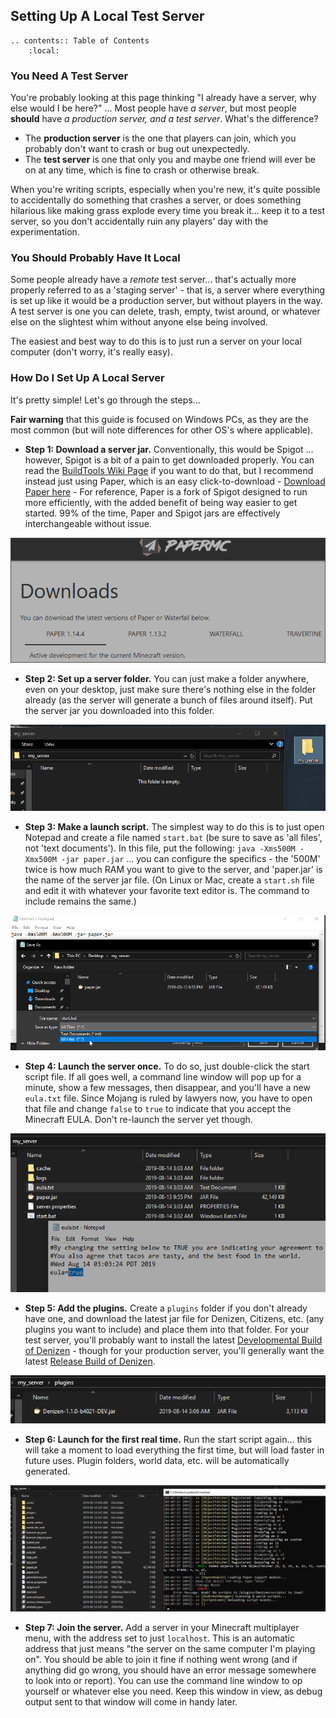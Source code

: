 Setting Up A Local Test Server
------------------------------

```eval_rst
.. contents:: Table of Contents
    :local:
```

### You Need A Test Server

You're probably looking at this page thinking "I already have a server, why else would I be here?" ... Most people have *a server*, but most people **should** have *a production server, and a test server*. What's the difference?

- The **production server** is the one that players can join, which you probably don't want to crash or bug out unexpectedly.
- The **test server** is one that only you and maybe one friend will ever be on at any time, which is fine to crash or otherwise break.

When you're writing scripts, especially when you're new, it's quite possible to accidentally do something that crashes a server, or does something hilarious like making grass explode every time you break it... keep it to a test server, so you don't accidentally ruin any players' day with the experimentation.

### You Should Probably Have It Local

Some people already have a *remote* test server... that's actually more properly referred to as a 'staging server' - that is, a server where everything is set up like it would be a production server, but without players in the way. A test server is one you can delete, trash, empty, twist around, or whatever else on the slightest whim without anyone else being involved.

The easiest and best way to do this is to just run a server on your local computer (don't worry, it's really easy).

### How Do I Set Up A Local Server

It's pretty simple! Let's go through the steps...

**Fair warning** that this guide is focused on Windows PCs, as they are the most common (but will note differences for other OS's where applicable).

- **Step 1: Download a server jar.** Conventionally, this would be Spigot ... however, Spigot is a bit of a pain to get downloaded properly. You can read the [BuildTools Wiki Page](https://www.spigotmc.org/wiki/buildtools/) if you want to do that, but I recommend instead just using Paper, which is an easy click-to-download - [Download Paper here](https://papermc.io/downloads) - For reference, Paper is a fork of Spigot designed to run more efficiently, with the added benefit of being way easier to get started. 99% of the time, Paper and Spigot jars are effectively interchangeable without issue.

![](images/paperdownload.png)

- **Step 2: Set up a server folder.** You can just make a folder anywhere, even on your desktop, just make sure there's nothing else in the folder already <span class="parens">(as the server will generate a bunch of files around itself)</span>. Put the server jar you downloaded into this folder.

![](images/myserverfolder.png)

- **Step 3: Make a launch script.** The simplest way to do this is to just open Notepad and create a file named `start.bat` (be sure to save as 'all files', not 'text documents'). In this file, put the following: `java -Xms500M -Xmx500M -jar paper.jar` ... you can configure the specifics - the '500M' twice is how much RAM you want to give to the server, and 'paper.jar' is the name of the server jar file. <span class="parens">(On Linux or Mac, create a `start.sh` file and edit it with whatever your favorite text editor is. The command to include remains the same.)</span>

![](images/startbat.png)

- **Step 4: Launch the server once.** To do so, just double-click the start script file. If all goes well, a command line window will pop up for a minute, show a few messages, then disappear, and you'll have a new `eula.txt` file. Since Mojang is ruled by lawyers now, you have to open that file and change `false` to `true` to indicate that you accept the Minecraft EULA. Don't re-launch the server yet though.

![](images/seteulatotrue.png)

- **Step 5: Add the plugins.** Create a `plugins` folder if you don't already have one, and download the latest jar file for Denizen, Citizens, etc. <span class="parens">(any plugins you want to include)</span> and place them into that folder. For your test server, you'll probably want to install the latest [Developmental Build of Denizen](https://ci.citizensnpcs.co/job/Denizen_Developmental/) - though for your production server, you'll generally want the latest [Release Build of Denizen](https://ci.citizensnpcs.co/job/Denizen/).

![](images/denizeninpluginsfolder.png)

- **Step 6: Launch for the first real time.** Run the start script again... this will take a moment to load everything the first time, but will load faster in future uses. Plugin folders, world data, etc. will be automatically generated.

![](images/firstlaunch.png)

- **Step 7: Join the server.** Add a server in your Minecraft multiplayer menu, with the address set to just `localhost`. This is an automatic address that just means "the server on the same computer I'm playing on". You should be able to join it fine if nothing went wrong (and if anything did go wrong, you should have an error message somewhere to look into or report). You can use the command line window to op yourself or whatever else you need. Keep this window in view, as debug output sent to that window will come in handy later.

